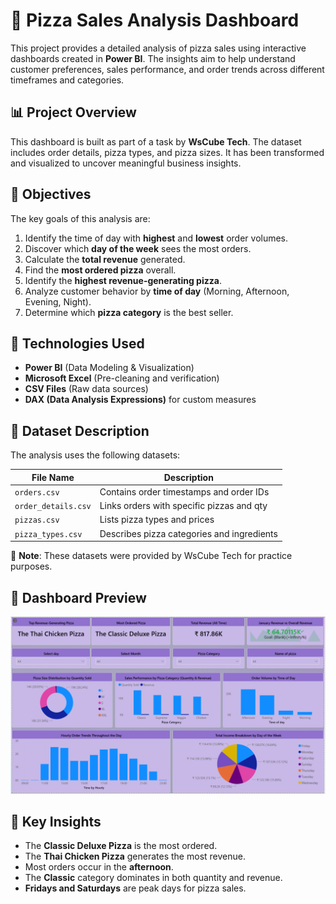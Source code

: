 # 🍕 Pizza Sales Analysis Dashboard

This project provides a detailed analysis of pizza sales using interactive dashboards created in **Power BI**. The insights aim to help understand customer preferences, sales performance, and order trends across different timeframes and categories.

## 📊 Project Overview

This dashboard is built as part of a task by **WsCube Tech**. The dataset includes order details, pizza types, and pizza sizes. It has been transformed and visualized to uncover meaningful business insights.

## 🎯 Objectives

The key goals of this analysis are:

1. Identify the time of day with **highest** and **lowest** order volumes.
2. Discover which **day of the week** sees the most orders.
3. Calculate the **total revenue** generated.
4. Find the **most ordered pizza** overall.
5. Identify the **highest revenue-generating pizza**.
6. Analyze customer behavior by **time of day** (Morning, Afternoon, Evening, Night).
7. Determine which **pizza category** is the best seller.

## 🧰 Technologies Used

- **Power BI** (Data Modeling & Visualization)
- **Microsoft Excel** (Pre-cleaning and verification)
- **CSV Files** (Raw data sources)
- **DAX (Data Analysis Expressions)** for custom measures

## 📁 Dataset Description

The analysis uses the following datasets:

| File Name             | Description                               |
|----------------------|-------------------------------------------|
| `orders.csv`         | Contains order timestamps and order IDs   |
| `order_details.csv`  | Links orders with specific pizzas and qty |
| `pizzas.csv`         | Lists pizza types and prices              |
| `pizza_types.csv`    | Describes pizza categories and ingredients|

📌 **Note**: These datasets were provided by WsCube Tech for practice purposes.

## 📸 Dashboard Preview

![Pizza Sales Dashboard](./Snapshot%20of%20Dashboard.png)

## 📌 Key Insights

- The **Classic Deluxe Pizza** is the most ordered.
- The **Thai Chicken Pizza** generates the most revenue.
- Most orders occur in the **afternoon**.
- The **Classic** category dominates in both quantity and revenue.
- **Fridays and Saturdays** are peak days for pizza sales.

